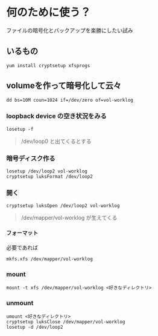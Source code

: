 # 何のために使う？
ファイルの暗号化とバックアップを楽勝にしたい試み

## いるもの
```
yum install cryptsetup xfsprogs
```
## volumeを作って暗号化して云々
```
dd bs=10M coun=1024 if=/dev/zero of=vol-worklog
```

### loopback device の空き状況をみる
```
losetup -f
```
> /dev/loop0 と出てくるとする

### 暗号ディスク作る
```
losetup /dev/loop2 vol-worklog
cryptsetup luksFormat /dev/loop2
```

### 開く
```
cryptsetup luksOpen /dev/loop2 vol-worklog
```
> /dev/mapper/vol-worklog が生えてくる

#### フォーマット
必要であれば
```
mkfs.xfs /dev/mapper/vol-worklog
```

### mount
```
mount -t xfs /dev/mapper/vol-worklog <好きなディレクトリ>
```

### unmount
```
umount <好きなディレクトリ>
cryptsetup luksClose /dev/mapper/vol-worklog
losetup -d /dev/loop2
```
